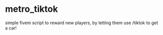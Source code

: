 # metro_tiktok
simple fivem script to reward new players, by letting them use /tiktok to get a car!
